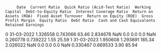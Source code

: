          Date  Current Ratio  Quick Ratio (Acid-Test Ratio)  Working Capital  Debt-to-Equity Ratio  Interest Coverage Ratio  Return on Assets (ROA)  Fixed Asset Turnover  Return on Equity (ROE)  Gross Profit Margin  Equity Ratio  Debt Ratio  Cash and Cash Equivalents  Retained Earnings
0  31-03-2022       1.326558                       0.743066            63.46              2.834678                      NaN                     0.0                   0.0                     0.0                  NaN      0.260778    0.739222                       1.55              25.59
1  31-03-2023       1.950608                       1.293891           185.34              2.026022                      NaN                     0.0                   0.0                     0.0                  NaN      0.330467    0.669533                       3.90              85.94